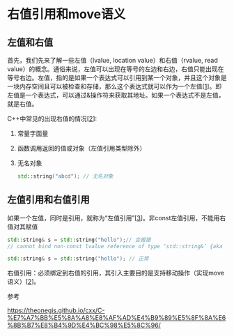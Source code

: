 # 右值引用和move语义

## 左值和右值

首先，我们先来了解一些左值（lvalue, location value）和右值（rvalue, read value）的概念。通俗来说，左值可以出现在等号的左边和右边，右值只能出现在等号右边。左值，指的是如果一个表达式可以引用到某一个对象，并且这个对象是一块内存空间且可以被检查和存储，那么这个表达式就可以作为一个左值\[[1][1]\]。即左值是一个表达式，可以通过&操作符来获取其地址。如果一个表达式不是左值，就是右值。

C++中常见的出现右值的情况\[[2][2]\]:

1. 常量字面量

2. 函数调用返回的值或对象（左值引用类型除外）

3. 无名对象

    ```c++
    std::string("abcd"); // 无名对象
    ```

## 左值引用和右值引用

如果一个左值，同时是引用，就称为“左值引用”\[[3][3]\]。非const左值引用，不能用右值对其赋值

```c++
std::string& s = std::string("hello");// 会报错
// cannot bind non-const lvalue reference of type ‘std::string&’ {aka ‘std::__cxx11::basic_string<char>&’} to an rvalue of type ‘std::string’ {aka ‘std::__cxx11::basic_string<char>’}

std::string& s = std::string("hello"); // 正常
```

右值引用：必须绑定到右值的引用，其引入主要目的是支持移动操作（实现move语义）\[[2][2]\]。

[1]: https://baike.baidu.com/item/%E5%8F%B3%E5%80%BC/6187364
[2]:https://www.ttlarva.com/master/learn_cpp/01_rvalue_ref.html
[3]:https://segmentfault.com/a/1190000003793498





参考

https://theonegis.github.io/cxx/C-%E7%A7%BB%E5%8A%A8%E8%AF%AD%E4%B9%89%E5%8F%8A%E6%8B%B7%E8%B4%9D%E4%BC%98%E5%8C%96/